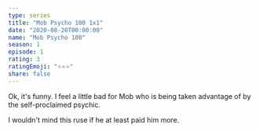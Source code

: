 ```yaml
---
type: series
title: "Mob Psycho 100 1x1"
date: "2020-08-20T00:00:00"
name: "Mob Psycho 100"
season: 1
episode: 1
rating: 3
ratingEmoji: "⭐️⭐️⭐️"
share: false
---
```


Ok, it's funny. I feel a little bad for Mob who is being taken advantage of by the self-proclaimed psychic.

I wouldn't mind this ruse if he at least paid him more.
